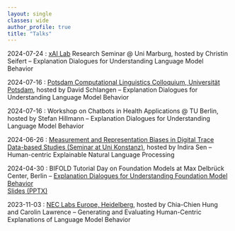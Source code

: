 ```yaml
---
layout: single
classes: wide
author_profile: true
title: "Talks"
---
```


2024-07-24 : [xAI Lab](https://aix-group.github.io/) Research Seminar @ Uni Marburg, hosted by Christin Seifert – Explanation Dialogues for Understanding Language Model Behavior

2024-07-16 : [Potsdam Computational Linguistics Colloquium, Universität Potsdam](https://github.com/compling-potsdam/ptsdm-clclq), hosted by David Schlangen – Explanation Dialogues for Understanding Language Model Behavior

2024-07-16 : Workshop on Chatbots in Health Applications @ TU Berlin, hosted by Stefan Hillmann – Explanation Dialogues for Understanding Language Model Behavior

2024-06-26 : [Measurement and Representation Biases in Digital Trace Data-based Studies (Seminar at Uni Konstanz)](https://indiiigo.github.io/mrb/), hosted by Indira Sen – Human-centric Explainable Natural Language Processing

2024-04-30 : BIFOLD Tutorial Day on Foundation Models at Max Delbrück Center, Berlin – [Explanation Dialogues for Understanding Foundation Model Behavior](https://www.bifold.berlin/news-events/events/tutorial-day-foundation-models)  
<a href="{{ site.url }}/slides/BIFOLD_Tutorial_Day_2024-04-30.pptx">Slides (PPTX)</a>

2023-11-03 : [NEC Labs Europe, Heidelberg](https://www.neclab.eu/research-areas/data-science/human-centric-ai), hosted by Chia-Chien Hung and Carolin Lawrence – Generating and Evaluating Human-Centric Explanations of Language Model Behavior
